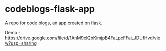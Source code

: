 # codeblogs-flask-app
A repo for code blogs, an app created on flask. 

Demo - https://drive.google.com/file/d/1AnM9clQbKimjpB4FaLpcFFai_JDUfHvd/view?usp=sharing

